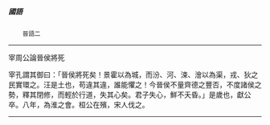 

##### 國語
　　`晉語二`

* * *

宰周公論晉侯將死

宰孔謂其御曰：「晉侯將死矣！景霍以為城，而汾、河、涑、澮以為渠，戎、狄之民實環之。汪是土也，苟違其違，誰能懼之！今晉侯不量齊德之豐否，不度諸侯之勢，釋其閉修，而輕於行道，失其心矣。君子失心，鮮不夭昏。」是歲也，獻公卒。八年，為淮之會。桓公在殯，宋人伐之。

* * *


